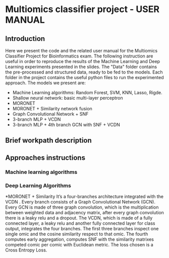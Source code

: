 # Multiomics classifier project - USER MANUAL
## Introduction
Here we present the code and the related user manual for the Multiomics Classifier Project for Bioinformatics exam. The following instruction are useful in order to reproduce the results of the Machine Learning and Deep Learning experiments presented in the slides. The "Data" folder contains the pre-processed and structured data, ready to be fed to the models. Each folder in the project contains the useful python files to run the experimented approach. The models we present are:
* Machine Learning algorithms: Random Forest, SVM, KNN, Lasso, Rigde.
* Shallow neural network: basic multi-layer perceptron
* MORONET
* MORONET + Similarity network fusion
* Graph Convolutional Network + SNF
* 3-branch MLP + VCDN
* 3-branch MLP + 4th branch GCN with SNF + VCDN

## Brief workpath description

## Approaches instructions
### Machine learning algorithms
### Deep Learning Algorithms

*MORONET + Similarity
It’s a four-branches architecture integrated with the VCDN . Every branch consists of a Graph Convolutional Network (GCN). Every GCN is made of three graph convolution, which is the multiplication between weighted data and adjacency matrix, after every graph convolution there is a leaky relu and a dropout. The VCDN, which is made of a fully connected layer, a leaky relu and another fully connected layer for class output, integrates the four branches. The first three branches inspect one single omic and the  cosine similarity respect to that omic. The fourth computes early aggregation, computes SNF with the similarity matrixes competed comic per comic with Euclidean metric. The loss chosen is a Cross Entropy Loss.
